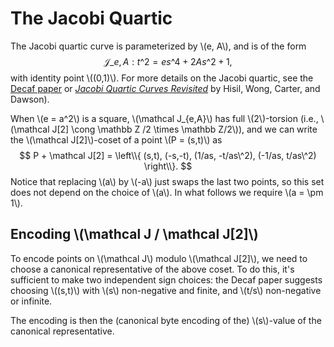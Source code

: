 # The Jacobi Quartic

The Jacobi quartic curve is parameterized by \\(e, A\\), and is of the
form $$ \mathcal J\_{e,A} : t\^2 = es\^4 + 2As\^2 + 1, $$ with
identity point \\((0,1)\\).  For more details on the Jacobi quartic,
see the [Decaf paper][decaf_paper] or
[_Jacobi Quartic Curves Revisited_][hwcd_jacobi] by Hisil, Wong,
Carter, and Dawson).

When \\(e = a\^2\\) is a square, \\(\mathcal J\_{e,A}\\) has full
\\(2\\)-torsion (i.e., \\(\mathcal J[2] \cong \mathbb Z /2 \times
\mathbb Z/2\\)), and
we can write the \\(\mathcal J[2]\\)-coset of a point \\(P =
(s,t)\\) as
$$
P + \mathcal J[2] = \left\\{
(s,t),
(-s,-t),
(1/as, -t/as\^2),
(-1/as, t/as\^2)
\right\\}.
$$
Notice that replacing \\(a\\) by \\(-a\\) just swaps the last two
points, so this set does not depend on the choice of \\(a\\).  In
what follows we require \\(a = \pm 1\\).

## Encoding \\(\mathcal J / \mathcal J[2]\\)

To encode points on \\(\mathcal J\\) modulo \\(\mathcal J[2]\\),
we need to choose a canonical representative of the above coset.
To do this, it's sufficient to make two independent sign choices:
the Decaf paper suggests choosing \\((s,t)\\) with \\(s\\)
non-negative and finite, and \\(t/s\\) non-negative or infinite.

The encoding is then the (canonical byte encoding of the)
\\(s\\)-value of the canonical representative.

[decaf_paper]: https://eprint.iacr.org/2015/673.pdf
[hwcd_jacobi]: https://eprint.iacr.org/2009/312.pdf
